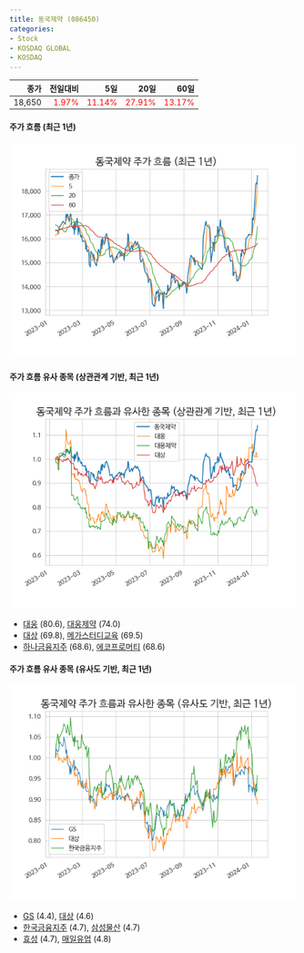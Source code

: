 ```yaml
---
title: 동국제약 (086450)
categories:
- Stock
- KOSDAQ GLOBAL
- KOSDAQ
---
```


|종가|전일대비|5일|20일|60일|
|---:|-------:|--:|---:|---:|
|18,650|<span style="color: red">1.97%</span>|<span style="color: red">11.14%</span>|<span style="color: red">27.91%</span>|<span style="color: red">13.17%</span>|

<!-- more -->

#### 주가 흐름 (최근 1년)
![086450](/assets/images/stock/086450.png)


#### 주가 흐름 유사 종목 (상관관계 기반, 최근 1년)
![086450](/assets/images/stock/086450_corr.png)
- [대웅](/003090/) (80.6), [대웅제약](/069620/) (74.0)
- [대상](/001680/) (69.8), [메가스터디교육](/215200/) (69.5)
- [하나금융지주](/086790/) (68.6), [에코프로머티](/450080/) (68.6)


#### 주가 흐름 유사 종목 (유사도 기반, 최근 1년)
![086450](/assets/images/stock/086450_sim.png)
- [GS](/078930/) (4.4), [대상](/001680/) (4.6)
- [한국금융지주](/071050/) (4.7), [삼성물산](/028260/) (4.7)
- [효성](/004800/) (4.7), [매일유업](/267980/) (4.8)